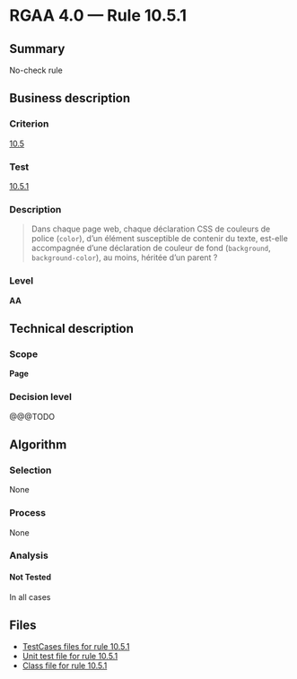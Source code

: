 # RGAA 4.0 — Rule 10.5.1

## Summary

No-check rule

## Business description

### Criterion

[10.5](https://www.numerique.gouv.fr/publications/rgaa-accessibilite/methode/criteres/#crit-10-5)

### Test

[10.5.1](https://www.numerique.gouv.fr/publications/rgaa-accessibilite/methode/criteres/#test-10-5-1)

### Description

> Dans chaque page web, chaque déclaration CSS de couleurs de police (`color`), d’un élément susceptible de contenir du texte, est-elle accompagnée d’une déclaration de couleur de fond (`background`, `background-color`), au moins, héritée d’un parent ?

### Level

**AA**


## Technical description

### Scope

**Page**

### Decision level

@@@TODO


## Algorithm

### Selection

None

### Process

None

### Analysis

#### Not Tested

In all cases


## Files

- [TestCases files for rule 10.5.1](https://gitlab.com/asqatasun/Asqatasun/-/tree/v5/rules/rules-rgaa4.0/src/test/resources/testcases/rgaa40/Rgaa40Rule100501/)
- [Unit test file for rule 10.5.1](https://gitlab.com/asqatasun/Asqatasun/-/blob/v5/rules/rules-rgaa4.0/src/test/java/org/asqatasun/rules/rgaa40/Rgaa40Rule100501Test.java)
- [Class file for rule 10.5.1](https://gitlab.com/asqatasun/Asqatasun/-/blob/v5/rules/rules-rgaa4.0/src/main/java/org/asqatasun/rules/rgaa40/Rgaa40Rule100501.java)


